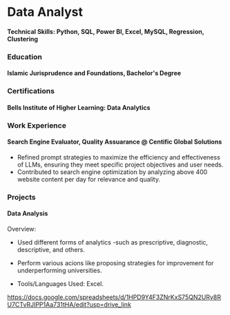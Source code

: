 # Data Analyst
#### Technical Skills: Python, SQL, Power BI, Excel, MySQL, Regression, Clustering

### Education
#### Islamic Jurisprudence and Foundations, Bachelor's Degree

### Certifications
#### Bells Institute of Higher Learning: Data Analytics

### Work Experience
#### Search Engine Evaluator, Quality Assuarance @ Centific Global Solutions
- Refined prompt strategies to maximize the efficiency and effectiveness of LLMs, ensuring they meet
 specific project objectives and user needs.
- Contributed to search engine optimization by analyzing above 400 website content per day for
 relevance and quality.

### Projects
#### Data Analysis

Overview:
- Used different forms of analytics -such as prescriptive, diagnostic, descriptive, and others.
- Perform various acions like proposing strategies for improvement for underperforming universities.
  
- Tools/Languages Used: Excel.

https://docs.google.com/spreadsheets/d/1HPD9Y4F3ZNrKxS75QN2URy8RU7CTvRJIPP1Aa731tHA/edit?usp=drive_link
